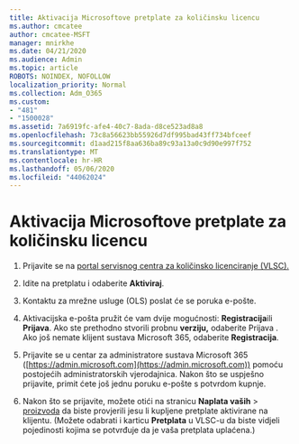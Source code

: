 ```yaml
---
title: Aktivacija Microsoftove pretplate za količinsku licencu
ms.author: cmcatee
author: cmcatee-MSFT
manager: mnirkhe
ms.date: 04/21/2020
ms.audience: Admin
ms.topic: article
ROBOTS: NOINDEX, NOFOLLOW
localization_priority: Normal
ms.collection: Adm_O365
ms.custom:
- "481"
- "1500028"
ms.assetid: 7a6919fc-afe4-40c7-8ada-d8ce523ad8a8
ms.openlocfilehash: 73c8a56623bb55926d7df995bad43ff734bfceef
ms.sourcegitcommit: d1aad215f8aa636ba89c93a13a0c9d90e997f752
ms.translationtype: MT
ms.contentlocale: hr-HR
ms.lasthandoff: 05/06/2020
ms.locfileid: "44062024"
---
```

# <a name="activating-a-microsoft-volume-license-subscription"></a>Aktivacija Microsoftove pretplate za količinsku licencu

1. Prijavite se na [portal servisnog centra za količinsko licenciranje (VLSC).](https://go.microsoft.com/fwlink/p/?LinkId=329762)

2. Idite na pretplatu i odaberite **Aktiviraj**.

3. Kontaktu za mrežne usluge (OLS) poslat će se poruka e-pošte.

4. Aktivacijska e-pošta pružit će vam dvije mogućnosti: **Registracija**ili **Prijava**. Ako ste prethodno stvorili probnu **verziju,** odaberite Prijava . Ako još nemate klijent sustava Microsoft 365, odaberite **Registracija**.

5. Prijavite se u centar za administratore sustava Microsoft 365 ([https://admin.microsoft.com](https://admin.microsoft.com)) pomoću postojećih administratorskih vjerodajnica. Nakon što se uspješno prijavite, primit ćete još jednu poruku e-pošte s potvrdom kupnje.

6. Nakon što se prijavite, možete otići na stranicu **Naplata vaših** \> [proizvoda](https://go.microsoft.com/fwlink/p/?linkid=842054) da biste provjerili jesu li kupljene pretplate aktivirane na klijentu. (Možete odabrati i karticu **Pretplata** u VLSC-u da biste vidjeli pojedinosti kojima se potvrđuje da je vaša pretplata uplaćena.)
